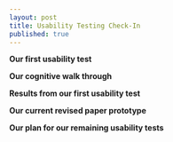 ```yaml
---
layout: post
title: Usability Testing Check-In
published: true
---
```


**Our first usability test**

**Our cognitive walk through**

**Results from our first usability test**

**Our current revised paper prototype**

**Our plan for our remaining usability tests**

